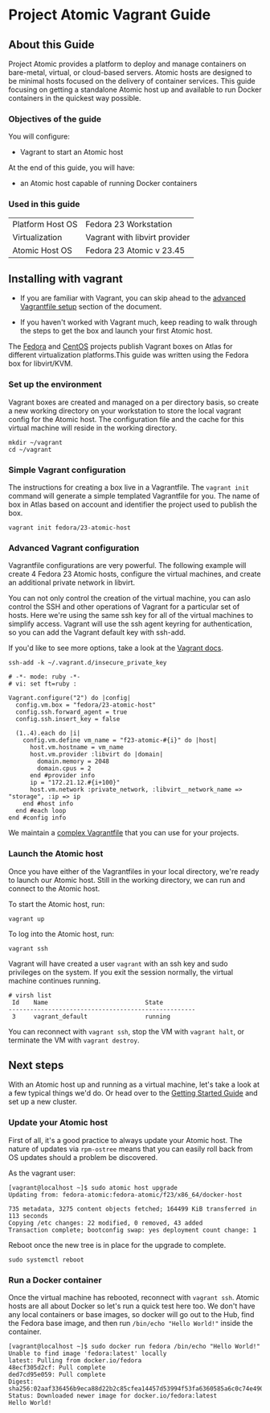# Project Atomic Vagrant Guide

## About this Guide
Project Atomic provides a platform to deploy and manage containers on bare-metal, virtual, or cloud-based servers.  Atomic hosts are designed to be minimal hosts focused on the delivery of container services.  This guide focusing on getting a standalone Atomic host up and available to run Docker containers in the quickest way possible.

### Objectives of the guide
You will configure:

* Vagrant to start an Atomic host

At the end of this guide, you will have:

* an Atomic host capable of running Docker containers

### Used in this guide
|  |  |
|---|---|
| Platform Host OS | Fedora 23 Workstation |
| Virtualization | Vagrant with libvirt provider |
| Atomic Host OS | Fedora 23 Atomic v 23.45 |

## Installing with vagrant

* If you are familiar with Vagrant, you can skip ahead to the [advanced Vagrantfile setup](#advanced-vagrant-configuration) section of the document.  

* If you haven't worked with Vagrant much, keep reading to walk through the steps to get the box and launch your first Atomic host.

The [Fedora](https://atlas.hashicorp.com/fedora/boxes/23-atomic-host) and [CentOS](https://atlas.hashicorp.com/centos/boxes/atomic-host) projects publish Vagrant boxes on Atlas for different virtualization platforms.This guide was written using the Fedora box for libvirt/KVM.

### Set up the environment

Vagrant boxes are created and managed on a per directory basis, so create a new working directory on your workstation to store the local vagrant config for the Atomic host.  The configuration file and the cache for this virtual machine will reside in the working directory.

```
mkdir ~/vagrant
cd ~/vagrant
```

### Simple Vagrant configuration

The instructions for creating a box live in a Vagrantfile.  The `vagrant init` command will generate a simple templated Vagrantfile for you.  The name of box in Atlas based on account and identifier the project used to publish the box.

```
vagrant init fedora/23-atomic-host
```

### Advanced Vagrant configuration
Vagrantfile configurations are very powerful.  The following example will create 4 Fedora 23 Atomic hosts, configure the virtual machines, and create an additional private network in libvirt.  

You can not only control the creation of the virtual machine, you can aslo control the SSH and other operations of Vagrant for a particular set of hosts.  Here we're using the same ssh key for all of the virtual machines to simplify access.  Vagrant will use the ssh agent keyring for authentication, so you can add the Vagrant default key with ssh-add.

If you'd like to see more options, take a look at the [Vagrant docs](http://docs.vagrantup.com/v2/vagrantfile/).

```
ssh-add -k ~/.vagrant.d/insecure_private_key
```

```
# -*- mode: ruby -*-
# vi: set ft=ruby :

Vagrant.configure("2") do |config|
  config.vm.box = "fedora/23-atomic-host"
  config.ssh.forward_agent = true
  config.ssh.insert_key = false

  (1..4).each do |i|
    config.vm.define vm_name = "f23-atomic-#{i}" do |host|
      host.vm.hostname = vm_name
      host.vm.provider :libvirt do |domain|
        domain.memory = 2048
        domain.cpus = 2
      end #provider info
      ip = "172.21.12.#{i+100}"
      host.vm.network :private_network, :libvirt__network_name => "storage", :ip => ip
    end #host info
  end #each loop
end #config info

```

We maintain a [complex Vagrantfile](http://pa.io/has/an/example/somewhere) that you can use for your projects.

### Launch the Atomic host
Once you have either of the Vagrantfiles in your local directory, we're ready to launch our Atomic host.  Still in the working directory, we can run and connect to the Atomic host.  

To start the Atomic host, run:

`vagrant up`

To log into the Atomic host, run:

`vagrant ssh`

Vagrant will have created a user `vagrant` with an ssh key and sudo privileges on the system.  If you exit the session normally, the virtual machine continues running.  

```
# virsh list
 Id    Name                           State
----------------------------------------------------
 3     vagrant_default                running
```

You can reconnect with `vagrant ssh`, stop the VM with `vagrant halt`, or terminate the VM with `vagrant destroy`.

## Next steps
With an Atomic host up and running as a virtual machine, let's take a look at a few typical things we'd do.  Or head over to the [Getting Started Guide](http://www.projectatomic.io/docs/gettingstarted/) and set up a new cluster.

### Update your Atomic host
First of all, it's a good practice to always update your Atomic host.  The nature of updates via `rpm-ostree` means that you can easily roll back from OS updates should a problem be discovered.

As the vagrant user:

```
[vagrant@localhost ~]$ sudo atomic host upgrade
Updating from: fedora-atomic:fedora-atomic/f23/x86_64/docker-host

735 metadata, 3275 content objects fetched; 164499 KiB transferred in 113 seconds
Copying /etc changes: 22 modified, 0 removed, 43 added
Transaction complete; bootconfig swap: yes deployment count change: 1
```

Reboot once the new tree is in place for the upgrade to complete.

```
sudo systemctl reboot
```

### Run a Docker container
Once the virtual machine has rebooted, reconnect with `vagrant ssh`.  Atomic hosts are all about Docker so let's run a quick test here too.  We don't have any local containers or base images, so docker will go out to the Hub, find the Fedora base image, and then run `/bin/echo "Hello World!"` inside the container.

```
[vagrant@localhost ~]$ sudo docker run fedora /bin/echo "Hello World!"
Unable to find image 'fedora:latest' locally
latest: Pulling from docker.io/fedora
48ecf305d2cf: Pull complete
ded7cd95e059: Pull complete
Digest: sha256:02aaf336456b9eca88d22b2c85cfea14457d53994f53fa6360585a6c0c74e490
Status: Downloaded newer image for docker.io/fedora:latest
Hello World!
```
